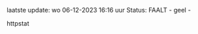 laatste update: 
wo 06-12-2023 16:16   uur 
Status: FAALT - geel - 
<div class="service G">httpstat</div>